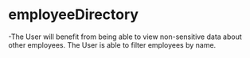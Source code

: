 # employeeDirectory

-The User will benefit from being able to view non-sensitive data about other employees. The User is able to filter employees by name.